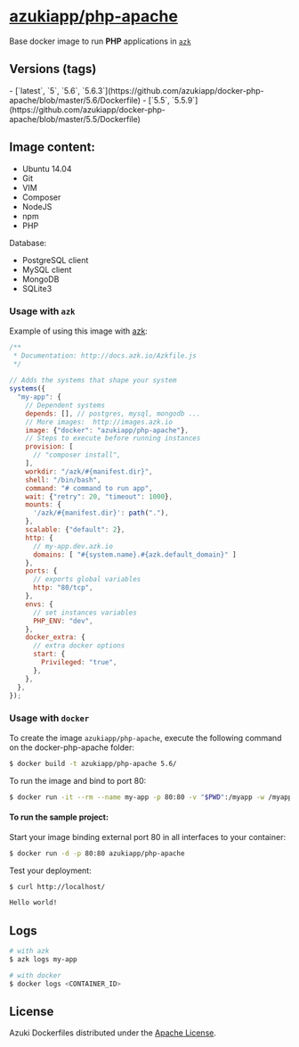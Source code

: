 [azukiapp/php-apache](http://images.azk.io/#/php-apache)
==================

Base docker image to run **PHP** applications in [`azk`](http://azk.io)

Versions (tags)
---

<versions>
- [`latest`, `5`, `5.6`, `5.6.3`](https://github.com/azukiapp/docker-php-apache/blob/master/5.6/Dockerfile)
- [`5.5`, `5.5.9`](https://github.com/azukiapp/docker-php-apache/blob/master/5.5/Dockerfile)
</versions>

Image content:
---

- Ubuntu 14.04
- Git
- VIM
- Composer
- NodeJS
- npm
- PHP

Database:

- PostgreSQL client
- MySQL client
- MongoDB
- SQLite3

### Usage with `azk`

Example of using this image with [azk](http://azk.io):

```js
/**
 * Documentation: http://docs.azk.io/Azkfile.js
 */
 
// Adds the systems that shape your system
systems({
  "my-app": {
    // Dependent systems
    depends: [], // postgres, mysql, mongodb ...
    // More images:  http://images.azk.io
    image: {"docker": "azukiapp/php-apache"},
    // Steps to execute before running instances
    provision: [
      // "composer install",
    ],
    workdir: "/azk/#{manifest.dir}",
    shell: "/bin/bash",
    command: "# command to run app",
    wait: {"retry": 20, "timeout": 1000},
    mounts: {
      '/azk/#{manifest.dir}': path("."),
    },
    scalable: {"default": 2},
    http: {
      // my-app.dev.azk.io
      domains: [ "#{system.name}.#{azk.default_domain}" ]
    },
    ports: {
      // exports global variables
      http: "80/tcp",
    },
    envs: {
      // set instances variables
      PHP_ENV: "dev",
    },
    docker_extra: {
      // extra docker options
      start: {
        Privileged: "true",
      },
    },
  },
});
```

### Usage with `docker`

To create the image `azukiapp/php-apache`, execute the following command on the docker-php-apache folder:

```sh
$ docker build -t azukiapp/php-apache 5.6/
```

To run the image and bind to port 80:

```sh
$ docker run -it --rm --name my-app -p 80:80 -v "$PWD":/myapp -w /myapp azukiapp/php-apache php index.php
```

#### To run the sample project:

Start your image binding external port 80 in all interfaces to your container:

```sh
$ docker run -d -p 80:80 azukiapp/php-apache
```

Test your deployment:

```sh
$ curl http://localhost/

Hello world!
```

Logs
---

```sh
# with azk
$ azk logs my-app

# with docker
$ docker logs <CONTAINER_ID>
```

## License

Azuki Dockerfiles distributed under the [Apache License](https://github.com/azukiapp/dockerfiles/blob/master/LICENSE).
